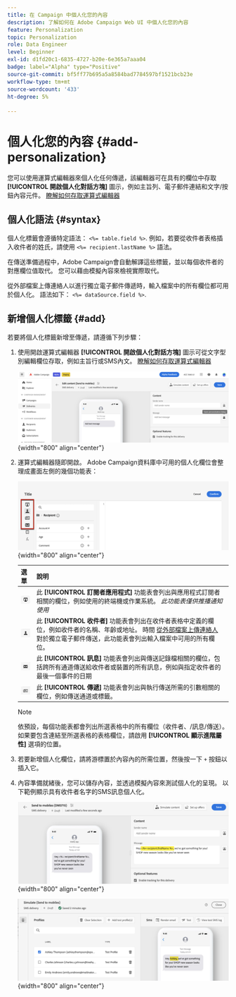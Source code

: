```yaml
---
title: 在 Campaign 中個人化您的內容
description: 了解如何在 Adobe Campaign Web UI 中個人化您的內容
feature: Personalization
topic: Personalization
role: Data Engineer
level: Beginner
exl-id: d1fd20c1-6835-4727-b20e-6e365a7aaa04
badge: label="Alpha" type="Positive"
source-git-commit: bf5ff77b695a5a8584bad7784597bf1521bcb23e
workflow-type: tm+mt
source-wordcount: '433'
ht-degree: 5%

---
```



# 個人化您的內容 {#add-personalization}

您可以使用運算式編輯器來個人化任何傳遞，該編輯器可在具有的欄位中存取 **[!UICONTROL 開啟個人化對話方塊]** 圖示，例如主旨列、電子郵件連結和文字/按鈕內容元件。 [瞭解如何存取運算式編輯器](gs-personalization.md/#access)

## 個人化語法 {#syntax}

個人化標籤會遵循特定語法： `<%= table.field %>`. 例如，若要從收件者表格插入收件者的姓氏，請使用 `<%= recipient.lastName %>` 語法。

在傳送準備過程中，Adobe Campaign會自動解譯這些標籤，並以每個收件者的對應欄位值取代。 您可以藉由模擬內容來檢視實際取代。

從外部檔案上傳連絡人以進行獨立電子郵件傳遞時，輸入檔案中的所有欄位都可用於個人化。 語法如下： `<%= dataSource.field %>`.

## 新增個人化標籤 {#add}

若要將個人化標籤新增至傳遞，請遵循下列步驟：

1. 使用開啟運算式編輯器 **[!UICONTROL 開啟個人化對話方塊]** 圖示可從文字型別編輯欄位存取，例如主旨行或SMS內文。 [瞭解如何存取運算式編輯器](gs-personalization.md/#access)

   ![](assets/perso-access.png){width="800" align="center"}

1. 運算式編輯器隨即開啟。 Adobe Campaign資料庫中可用的個人化欄位會整理成畫面左側的幾個功能表：

   ![](assets/perso-insert-field.png){width="800" align="center"}

   | 選單 | 說明 |
   |-----|------------|
   | ![](assets/do-not-localize/perso-subscribers-menu.png) | 此 **[!UICONTROL 訂閱者應用程式]** 功能表會列出與應用程式訂閱者相關的欄位，例如使用的終端機或作業系統。 *此功能表僅供推播通知使用* |
   | ![](assets/do-not-localize/perso-recipients-menu.png) | 此 **[!UICONTROL 收件者]** 功能表會列出在收件者表格中定義的欄位，例如收件者的名稱、年齡或地址。 時間 [從外部檔案上傳連絡人](../audience/file-audience.md) 對於獨立電子郵件傳送，此功能表會列出輸入檔案中可用的所有欄位。 |
   | ![](assets/do-not-localize/perso-message-menu.png) | 此 **[!UICONTROL 訊息]** 功能表會列出與傳送記錄檔相關的欄位，包括跨所有通道傳送給收件者或裝置的所有訊息，例如與指定收件者的最後一個事件的日期 |
   | ![](assets/do-not-localize/perso-delivery-menu.png) | 此 **[!UICONTROL 傳遞]** 功能表會列出與執行傳送所需的引數相關的欄位，例如傳送通道或標籤。 |

   >[!NOTE]
   >
   >依預設，每個功能表都會列出所選表格中的所有欄位（收件者、/訊息/傳送）。 如果要包含連結至所選表格的表格欄位，請啟用 **[!UICONTROL 顯示進階屬性]** 選項的位置。

1. 若要新增個人化欄位，請將游標置於內容內的所需位置，然後按一下 `+` 按鈕以插入它。

1. 內容準備就緒後，您可以儲存內容，並透過模擬內容來測試個人化的呈現。 以下範例顯示具有收件者名字的SMS訊息個人化。

   ![](assets/perso-preview1.png){width="800" align="center"}

   ![](assets/perso-preview2.png){width="800" align="center"}
